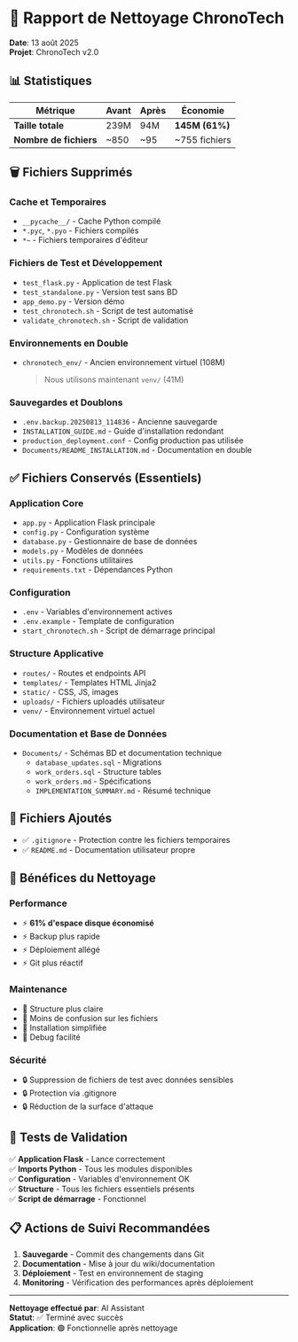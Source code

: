 # 🧹 Rapport de Nettoyage ChronoTech

**Date**: 13 août 2025  
**Projet**: ChronoTech v2.0

## 📊 Statistiques

| Métrique | Avant | Après | Économie |
|----------|-------|-------|----------|
| **Taille totale** | 239M | 94M | **145M (61%)** |
| **Nombre de fichiers** | ~850 | ~95 | ~755 fichiers |

## 🗑️ Fichiers Supprimés

### Cache et Temporaires
- `__pycache__/` - Cache Python compilé
- `*.pyc`, `*.pyo` - Fichiers compilés
- `*~` - Fichiers temporaires d'éditeur

### Fichiers de Test et Développement
- `test_flask.py` - Application de test Flask
- `test_standalone.py` - Version test sans BD
- `app_demo.py` - Version démo
- `test_chronotech.sh` - Script de test automatisé
- `validate_chronotech.sh` - Script de validation

### Environnements en Double
- `chronotech_env/` - Ancien environnement virtuel (108M)
  > Nous utilisons maintenant `venv/` (41M)

### Sauvegardes et Doublons
- `.env.backup.20250813_114836` - Ancienne sauvegarde
- `INSTALLATION_GUIDE.md` - Guide d'installation redondant
- `production_deployment.conf` - Config production pas utilisée
- `Documents/README_INSTALLATION.md` - Documentation en double

## ✅ Fichiers Conservés (Essentiels)

### Application Core
- `app.py` - Application Flask principale
- `config.py` - Configuration système
- `database.py` - Gestionnaire de base de données
- `models.py` - Modèles de données
- `utils.py` - Fonctions utilitaires
- `requirements.txt` - Dépendances Python

### Configuration
- `.env` - Variables d'environnement actives
- `.env.example` - Template de configuration
- `start_chronotech.sh` - Script de démarrage principal

### Structure Applicative
- `routes/` - Routes et endpoints API
- `templates/` - Templates HTML Jinja2
- `static/` - CSS, JS, images
- `uploads/` - Fichiers uploadés utilisateur
- `venv/` - Environnement virtuel actuel

### Documentation et Base de Données
- `Documents/` - Schémas BD et documentation technique
  - `database_updates.sql` - Migrations
  - `work_orders.sql` - Structure tables
  - `work_orders.md` - Spécifications
  - `IMPLEMENTATION_SUMMARY.md` - Résumé technique

## 📁 Fichiers Ajoutés

- ✅ `.gitignore` - Protection contre les fichiers temporaires
- ✅ `README.md` - Documentation utilisateur propre

## 🎯 Bénéfices du Nettoyage

### Performance
- ⚡ **61% d'espace disque économisé**
- ⚡ Backup plus rapide
- ⚡ Déploiement allégé
- ⚡ Git plus réactif

### Maintenance
- 🔧 Structure plus claire
- 🔧 Moins de confusion sur les fichiers
- 🔧 Installation simplifiée
- 🔧 Debug facilité

### Sécurité
- 🔒 Suppression de fichiers de test avec données sensibles
- 🔒 Protection via .gitignore
- 🔒 Réduction de la surface d'attaque

## 🧪 Tests de Validation

✅ **Application Flask** - Lance correctement  
✅ **Imports Python** - Tous les modules disponibles  
✅ **Configuration** - Variables d'environnement OK  
✅ **Structure** - Tous les fichiers essentiels présents  
✅ **Script de démarrage** - Fonctionnel  

## 📋 Actions de Suivi Recommandées

1. **Sauvegarde** - Commit des changements dans Git
2. **Documentation** - Mise à jour du wiki/documentation
3. **Déploiement** - Test en environnement de staging
4. **Monitoring** - Vérification des performances après déploiement

---
**Nettoyage effectué par**: AI Assistant  
**Statut**: ✅ Terminé avec succès  
**Application**: 🟢 Fonctionnelle après nettoyage
